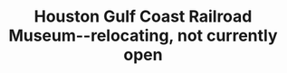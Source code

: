 ---
layout: repo
title: "Houston Gulf Coast Railroad Museum--relocating, not currently open"
id: 17358
permalink: repos/17358/
---